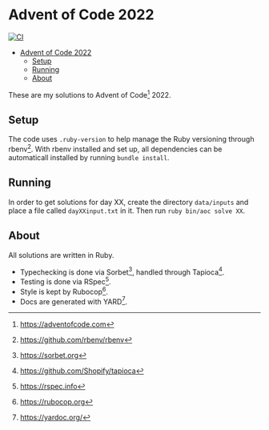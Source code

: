 
# Advent of Code 2022

[![CI](https://github.com/freddyabrahamsson/aoc-2022/actions/workflows/ci.yml/badge.svg)](https://github.com/freddyabrahamsson/aoc-2022/actions/workflows/ci.yml)

- [Advent of Code 2022](#advent-of-code-2022)
  - [Setup](#setup)
  - [Running](#running)
  - [About](#about)

These are my solutions to Advent of Code[^aoc] 2022.

## Setup

The code uses `.ruby-version` to help manage the Ruby versioning through rbenv[^rbenv]. With rbenv installed and set up, all dependencies can be automaticall installed by running `bundle install`.

## Running

In order to get solutions for day XX, create the directory `data/inputs` and place a file called `dayXXinput.txt` in it. Then run `ruby bin/aoc solve XX`.

## About

All solutions are written in Ruby.

- Typechecking is done via Sorbet[^sorbet], handled through Tapioca[^tapioca].
- Testing is done via RSpec[^rspec].
- Style is kept by Rubocop[^rubocop].
- Docs are generated with YARD[^yard].

[^aoc]: https://adventofcode.com
[^sorbet]: https://sorbet.org
[^rbenv]: https://github.com/rbenv/rbenv
[^rspec]: https://rspec.info
[^rubocop]: https://rubocop.org
[^tapioca]: https://github.com/Shopify/tapioca
[^yard]: https://yardoc.org/
